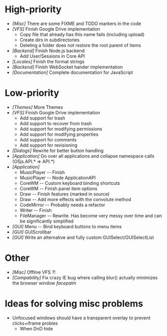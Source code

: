 
# High-priority
* _[Misc]_ There are some FIXME and TODO markers in the code
* _[VFS]_ Finish Google Drive implementation
   - Copy file that already has this name fails (including upload)
   - Create dirs in subdirectories
   - Deleting a folder does not restore the root parent of items
* _[Backend]_ Finish Node.js backend
  - Add User/Sessions in Core API
* _[Locales]_ Finish the format strings
* _[Backend]_ Finish WebSocket hander implementation
* _[Documentation]_ Complete documentation for JavaScript

# Low-priority
* _[Themes]_ More Themes
* _[VFS]_ Finish Google Drive implementation
   - Add support for trash
   - Add support to recover from trash
   - Add support for modifying permissions
   - Add support for modifying properties
   - Add support for comments
   - Add support for revisioning
* _[Dialogs]_ Rewrite for better button handling
* _[Application]_ Go over all applications and collapse namespace calls (OSjs.API.* => API.*)
* _[Application]_
  - MusicPlayer -- Finish
  - MusicPlayer -- Node ApplicationAPI
  - CoreWM -- Custom keyboard binding shortcuts
  - CoreWM -- Finish panel item options
  - Draw -- Finish features (marked in source)
  - Draw -- Add more effects with the convolute method
  - CodeMirror -- Probably needs a refactor
  - Writer -- Finish
  - FileManager -- Rewrite. Has become very messy over time and can be significantly simplified
* _[GUI]_ Menu -- Bind keyboard buttons to menu items
* _[GUI]_ GUIScrollbar
* _[GUI]_ Write an alternative and fully custom GUISelect/GUISelectList

# Other
* _[Misc]_ Offline VFS ?!
* _[Compability]_ Fix crazy IE bug where calling blur() actually minimizes the browser window *facepalm*

# Ideas for solving misc problems
* Unfocused windows should have a transparent overlay to prevent clicks+iframe probles
  * When DnD hide
